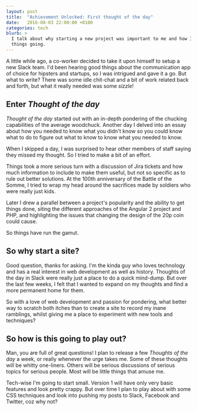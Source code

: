 ```yaml
---
layout: post
title:  "Achievement Unlocked: First thought of the day"
date:   2016-08-03 22:00:00 +0100
categories: tech
blurb: >
  I talk about why starting a new project was important to me and how I see
  things going.
---
```

A little while ago, a co-worker decided to take it upon himself to setup a new
Slack team. I'd been hearing good things about the communication app of choice
for hipsters and startups, so I was intrigued and gave it a go. But what to
write? There was some idle chit-chat and a bit of work related back and forth,
but what it really needed was some _sizzle_!

## Enter _Thought of the day_
_Thought of the day_ started out with an in-depth pondering of the chucking
capabilities of the average woodchuck. Another day I delved into an essay about
how you needed to know what you didn't know so you could know what to do to
figure out what to know to know what you needed to know.

When I skipped a day, I was surprised to hear other members of staff saying they
missed my thought. So I tried to make a bit of an effort.

Things took a more serious turn with a discussion of Jira tickets and how much
information to include to make them useful, but not so specific as to rule out
better solutions. At the 100th anniversary of the Battle of the Somme, I tried
to wrap my head around the sacrifices made by soldiers who were really just
kids.

Later I drew a parallel between a project's popularity and the ability to get
things done, siting the different approaches of the Angular 2 project and PHP,
and highlighting the issues that changing the design of the 20p coin could
cause.

So things have run the gamut.

## So why start a site?
Good question, thanks for asking. I'm the kinda guy who loves technology and has
a real interest in web development as well as history. Thoughts of the day in
Slack were really just a place to do a quick mind-dump. But over the last few
weeks, I felt that I wanted to expand on my thoughts and find a more permanent
home for them.

So with a love of web development and passion for pondering, what better way to
scratch both itches than to create a site to record my inane ramblings, whilst
giving me a place to experiment with new tools and techniques?

## So how is this going to play out?
Man, you are full of great questions! I plan to release a few _Thoughts of the
day_ a week, or really whenever the urge takes me. Some of these thoughts will
be whitty one-liners. Others will be serious discussions of serious topics for
serious people. Most will be little things that amuse me.

Tech-wise I'm going to start small. Version 1 will have only very basic features
and look pretty crappy. But over time I plan to play about with some CSS
techniques and look into pushing my posts to Slack, Facebook and Twitter, coz
why not?